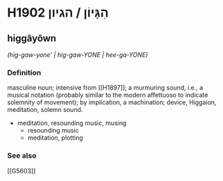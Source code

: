 # H1902 הִגָּיוֹן / הגיון

## higgâyôwn

_(hig-gaw-yone' | hig-gaw-YONE | hee-ɡa-YONE)_

### Definition

masculine noun; intensive from [[H1897]]; a murmuring sound, i.e., a musical notation (probably similar to the modern affettuoso to indicate solemnity of movement); by implication, a machination; device, Higgaion, meditation, solemn sound.

- meditation, resounding music, musing
    - resounding music
    - meditation, plotting
### See also

[[G5603]]

